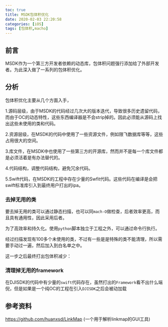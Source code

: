 ```yaml
---
toc: true
title: MSDK包体积优化
date: 2020-02-03 22:20:58
categories: [iOS]
tags: [包体积,macho]
---
```


## 前言

MSDK作为一个第三方开发者依赖的动态库，包体积问题强行添加给了外部开发者。为此深入做了一系列的包体积优化。

<!--more-->

## 分析

包体积优化主要从几个方面入手，

1.源码层级，由于MSDK的代码经过几次大的版本迭代，导致很多历史遗留代码，而由于OC的动态特性，这些东西编译器是不会strip掉的。因此必须能从源码上找出这些未使用的类和代码。

2.资源层级，在MSDK的代码中使用了一些资源文件，例如限飞数据库等等，这些占用很大的空间。

3.库文件，在MSDK中也使用了一些第三方的开源库，然而并不是每一个库文件都是必须活着是有办法替代的。

4.代码结构，调整代码结构，避免冗余代码。

5.Swift代码，在MSDK的工程中存在少量的Swfit代码。这些代码在编译是会把swift标准库引入到最终用户打出的ipa。

### 去掉无用的类

要去掉无用的类可以通过静态扫描，也可以同`mach-O`做检查，后者效率更高，而且具有通用性，因此采用后者。

为了高效率和持久化。使用`python`脚本独立于工程之外，可以通过命令行执行。

经过扫描发现有100多个未使用的类，不过有一些是是特殊的类不能清理，所以需要手动过一遍，然后加入到白名单之中。

这一步之后最终打出包体积减少：

### 清理掉无用的framework

在DJISDK的代码中有少量的`swift`代码存在，虽然打出的`Framework`看不出什么端倪，但是如果是一个纯OC的工程在引入`DJISDK`之后会被动加载



## 参考资料

https://github.com/huanxsd/LinkMap (一个用于解析linkmap的GUI工具)